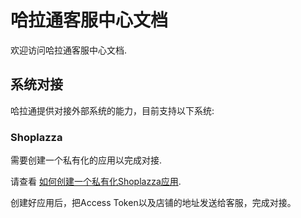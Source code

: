 # 哈拉通客服中心文档

欢迎访问哈拉通客服中心文档.

## 系统对接
哈拉通提供对接外部系统的能力，目前支持以下系统:

### Shoplazza

需要创建一个私有化的应用以完成对接.

请查看 [如何创建一个私有化Shoplazza应用](shoplazza/CreatePrivateApp.md).

创建好应用后，把Access Token以及店铺的地址发送给客服，完成对接。
